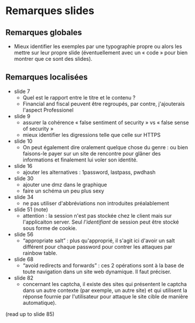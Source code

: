 # Remarques slides

## Remarques globales
* Mieux identifier les exemples par une typographie propre ou alors les mettre sur leur propre slide (éventuellement avec un « code » pour bien montrer que ce sont des slides).

## Remarques localisées

* slide 7
  * Quel est le rapport entre le titre et le contenu ?
  * Financial and fiscal peuvent être regroupés, par contre, j'ajouterais l'aspect Professionel
* slide 9
  * assurer la cohérence « false sentiment of security » vs « false sense of security »
  * mieux identifier les digressions telle que celle sur HTTPS
* slide 10
  * On peut également dire oralement quelque chose du genre : ou bien faisons-le payer sur un site de rencontre pour glâner des informations et finalement lui voler son identité.
* slide 16
  * ajouter les alternatives : 1password, lastpass, pwdhash
* slide 30
  * ajouter une dmz dans le graphique
  * faire un schéma un peu plus sexy
* slide 34
  * ne pas utiliser d'abbréviations non introduites préalablement
* slide 51 (note)
  * attention : la session n'est pas stockée chez le client mais sur l'applicaiton server. Seul _l'identifiant_ de session peut être stocké sous forme de cookie.
* slide 56
  * “appropriate salt” : plus qu'approprié, il s'agit ici d'avoir un salt différent pour chaque password pour contrer les attaques par rainbow table.
* slide 68
  * “avoid redirects and forwards” : ces 2 opérations sont à la base de toute navigation dans un site web dynamique. Il faut préciser.
* slide 82
  * concernant les captcha, il existe des sites qui présentent le captcha dans un autre contexte (par exemple, un autre site) et qui utilisent la réponse fournie par l'utilisateur pour attaque le site cible de manière automatique).

(read up to slide 85)